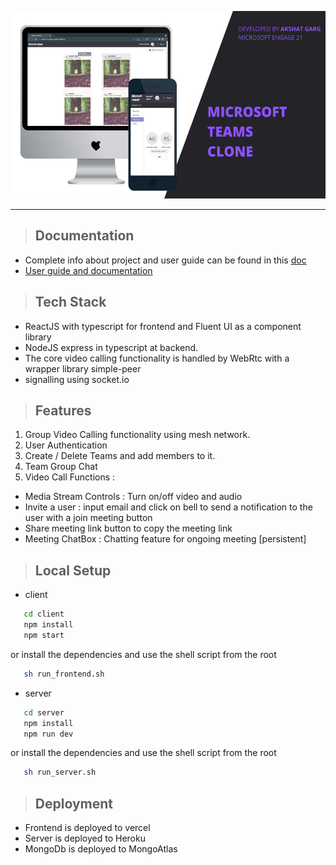 <p align="center">
  <img height="300px"src="docs/hero.png" />
</p>
<hr />

> ## Documentation
- Complete info about project and user guide can be found in this [doc](https://github.com/akshatgarg12/Microsoft-engage-project/blob/main/docs/doc.pdf) 
- [User guide and documentation](https://docs.google.com/document/d/10dPu8eNqgqIco803z9e7D7Gf9fN4D9HgAuBp5E7uplg/edit?usp=sharing)

> ## Tech Stack 
- ReactJS with typescript for frontend and Fluent UI as a component library 
- NodeJS express in typescript at backend.
- The core video calling functionality is handled by WebRtc with a wrapper library simple-peer  
- signalling using socket.io

> ## Features
1. Group Video Calling functionality using mesh network.
2. User Authentication 
3. Create / Delete Teams and add members to it.
4. Team Group Chat 
5. Video Call Functions : 
  - Media Stream Controls : Turn on/off video and audio
  - Invite a user : input email and click on bell to send a notification to the user with a join meeting button
  - Share meeting link button to copy the meeting link
  - Meeting ChatBox : Chatting feature for ongoing meeting [persistent]

> ## Local Setup
- client
```sh
   cd client
   npm install 
   npm start
```
or 
install the dependencies and use the shell script from the root
```sh
   sh run_frontend.sh
```
- server
```sh
   cd server
   npm install 
   npm run dev
```
or 
install the dependencies and use the shell script from the root
```sh
   sh run_server.sh
```
> ## Deployment
- Frontend is deployed to vercel 
- Server is deployed to Heroku
- MongoDb is deployed to MongoAtlas
